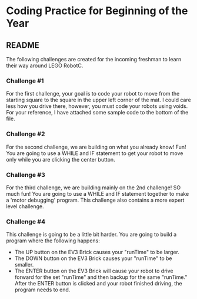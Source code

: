 # Coding Practice for Beginning of the Year
## README

The following challenges are created for the incoming freshman to learn their way around LEGO RobotC.

### Challenge #1

For the first challenge, your goal is to code your robot to move from the starting square to the square in the upper left corner of the mat. I could care less how you drive there, however, you must code your robots using voids. For your reference, I have attached some sample code to the bottom of the file.

### Challenge #2

For the second challenge, we are building on what you already know! Fun! You are going to use a WHILE and IF statement to get your robot to move only while you are clicking the center button.

### Challenge #3

For the third challenge, we are building mainly on the 2nd challenge! SO much fun! You are going to use a WHILE and IF statement together to make a 'motor debugging' program. This challenge also contains a more expert level challenge.

### Challenge #4

This challenge is going to be a little bit harder. You are going to build a program where the following happens:

 - The UP button on the EV3 Brick causes your "runTime" to be larger.
 - The DOWN button on the EV3 Brick causes your "runTime" to be smaller.
 - The ENTER button on the EV3 Brick will cause your robot to drive forward for the set "runTime" and then backup for the same "runTime." After the ENTER button is clicked and your robot finished driving, the program needs to end.
